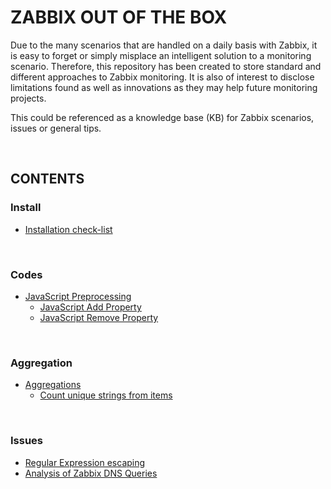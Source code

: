 # ZABBIX OUT OF THE BOX

Due to the many scenarios that are handled on a daily basis with Zabbix, it is easy to forget or simply misplace an intelligent solution to a monitoring scenario. Therefore, this repository has been created to store standard and different approaches to Zabbix monitoring.
It is also of interest to disclose limitations found as well as innovations as they may help future monitoring projects.

This could be referenced as a knowledge base (KB) for Zabbix scenarios, issues or general tips.

<BR>

## CONTENTS

### Install

- [Installation check-list](./install/)

<BR>

### Codes

- [JavaScript Preprocessing](./javascript_preprocessing/)
  - [JavaScript Add Property](./javascript_preprocessing/javascript_add_property.md)
  - [JavaScript Remove Property](./javascript_preprocessing/javascript_remove_property.md)

<BR>

### Aggregation

- [Aggregations](./aggregation/)
  - [Count unique strings from items](./aggregation/count_unique_strings_items.md)

<BR>

### Issues

- [Regular Expression escaping](./issue/regex_escaping.md)
- [Analysis of Zabbix DNS Queries](./issue/zabbix_dns_query.md)
